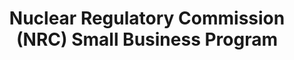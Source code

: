 ---
highlight: "false" 
title: "Nuclear Regulatory Commission (NRC) Small Business Program "
description: "The U.S. Nuclear Regulatory Commission (NRC) is committed to ensuring that small businesses are afforded the maximum practicable prime and subcontract opportunities in support of agency mission operations. The Small Business Program takes the lead in this effort by serving the NRC and the business community by advocating for small businesses, including businesses owned by the disadvantaged, women, veterans, and service-disabled veterans, as well as companies located in Historically Underutilized Business Zones (HUBZones). "
url-link: "https://www.nrc.gov/about-nrc/contracting/small-business.html"
type: "HTML"
gov-only: "false"
is-external: "true"
publication-date: "January 01, 2023"
reading-time: "5"
resource-type: "information-slick"
filter: "small-business"
audience: "industry-all-businesses"
branded-offerings: "small-business-support"
---